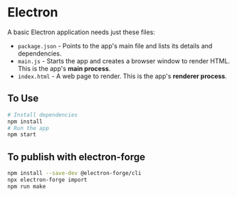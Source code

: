 # Electron

A basic Electron application needs just these files:

- `package.json` - Points to the app's main file and lists its details and dependencies.
- `main.js` - Starts the app and creates a browser window to render HTML. This is the app's **main process**.
- `index.html` - A web page to render. This is the app's **renderer process**.

## To Use

```bash
# Install dependencies
npm install
# Run the app
npm start
```

## To publish with electron-forge

```bash
npm install --save-dev @electron-forge/cli
npx electron-forge import
npm run make
```